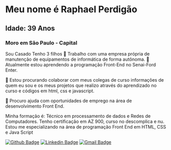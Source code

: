 

# Meu nome é Raphael Perdigão
## Idade: 39 Anos
### Moro em São Paulo - Capital
Sou Casado
Tenho 3 filhos
🔭 Trabalho com uma  empresa própria de manutenção de equipamentos de informática de forma autônoma. 
🌱 Atualmente estou aprendendo a programação Front-End no Senai-Ford Enter.

👯 Estou procurando colaborar com meus colegas de curso informações de quem eu sou e os meus projetos que realizo através do aprendizado no curso e códigos em html, css e javascript.

🤔 Procuro ajuda com oportunidades de emprego na área de desenvolvimento Front End.


Minha formação é: Técnico em processamento de dados e Redes de Computadores.
Tenho certificação em AZ 900, curso no descomplica e nu.
Estou me especializando na área de programação Front End em HTML, CSS e Java Script

[![Github Badge](https://img.shields.io/badge/-Github-000?style=square&logo=Github&logoColor=white&link=https://github.com/raperdigao)](https://github.com/raperdigao)
[![Linkedin Badge](https://img.shields.io/badge/-Linkedin-blue?style=square&logo=Linkedin&logoColor=white&link=http://linkedin.com/in/raphaelperdigao)](http://linkedin.com/in/raphaelperdigao)
[![Gmail Badge](https://img.shields.io/badge/-Gmail-red?style=square&logo=Gmail&logoColor=white&link=mailto:ra.perdigao@gmail.com)](mailto:ra.perdigao@gmail.com)
